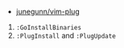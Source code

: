 
- [junegunn/vim-plug](https://github.com/junegunn/vim-plug)


1. `:GoInstallBinaries`
2. `:PlugInstall` and `:PlugUpdate`


